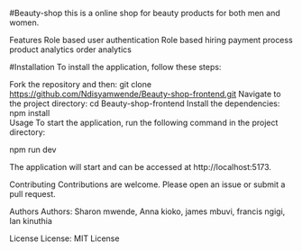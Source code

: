#Beauty-shop
this  is a online shop for beauty products for both men and women.

Features
Role based user authentication
Role based hiring
payment process
product analytics
order analytics

#Installation
To install the application, follow these steps:

Fork the repository and then: git clone https://github.com/Ndisyamwende/Beauty-shop-frontend.git
Navigate to the project directory: cd Beauty-shop-frontend
Install the dependencies: npm install  
Usage
To start the application, run the following command in the project directory:

npm run dev

The application will start and can be accessed at http://localhost:5173.

Contributing
Contributions are welcome. Please open an issue or submit a pull request.

Authors
Authors: Sharon mwende, Anna kioko, james mbuvi, francis ngigi, Ian kinuthia

License
License: MIT License
